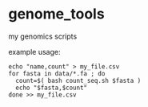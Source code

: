 # genome_tools
my genomics scripts

example usage: 

```
echo "name,count" > my_file.csv
for fasta in data/*.fa ; do
  count=$( bash count_seq.sh $fasta )
  echo "$fasta,$count"
done >> my_file.csv
```
 
